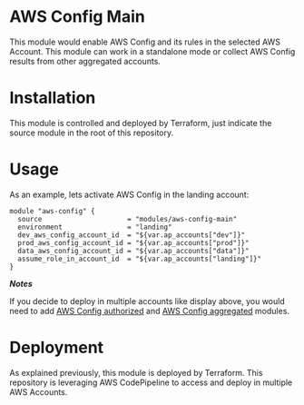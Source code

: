 # AWS Config Main

This module would enable AWS Config and its rules in the selected AWS Account. This module can work in a standalone mode or collect AWS Config results from other aggregated accounts.

# Installation

This module is controlled and deployed by Terraform, just indicate the source module in the root of this repository.

# Usage

As an example, lets activate AWS Config in the landing account:

```hcl
module "aws-config" {
  source                     = "modules/aws-config-main"
  environment                = "landing"
  dev_aws_config_account_id  = "${var.ap_accounts["dev"]}"
  prod_aws_config_account_id = "${var.ap_accounts["prod"]}"
  data_aws_config_account_id = "${var.ap_accounts["data"]}"
  assume_role_in_account_id  = "${var.ap_accounts["landing"]}"
}
```

***Notes***

If you decide to deploy in multiple accounts like display above, you would need to add [AWS Config authorized](../aws-config-authorized) and [AWS Config aggregated](../aws-config-aggregated) modules.

# Deployment

As explained previously, this module is deployed by Terraform. This repository is leveraging AWS CodePipeline to access and deploy in multiple AWS Accounts.
